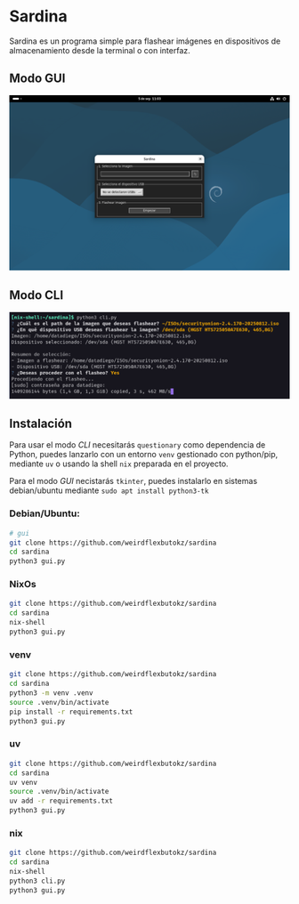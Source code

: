 # Sardina

Sardina es un programa simple para flashear imágenes en dispositivos de almacenamiento desde la terminal o con interfaz.

## Modo GUI
![](./resources/capture-gui.png)

## Modo CLI
![](./resources/capture-cli.png)

## Instalación

Para usar el modo *CLI* necesitarás `questionary` como dependencia de Python, puedes lanzarlo con un entorno `venv` gestionado con python/pip, mediante `uv` o usando la shell `nix` preparada en el proyecto.

Para el modo *GUI* necistarás `tkinter`, puedes instalarlo en sistemas debian/ubuntu mediante `sudo apt install python3-tk`

### Debian/Ubuntu:

```bash
# gui
git clone https://github.com/weirdflexbutokz/sardina
cd sardina 
python3 gui.py
```

### NixOs

```bash
git clone https://github.com/weirdflexbutokz/sardina
cd sardina
nix-shell
python3 gui.py
```

### venv

```bash
git clone https://github.com/weirdflexbutokz/sardina
cd sardina
python3 -m venv .venv
source .venv/bin/activate
pip install -r requirements.txt
python3 gui.py
```

### uv

```bash
git clone https://github.com/weirdflexbutokz/sardina
cd sardina
uv venv
source .venv/bin/activate
uv add -r requirements.txt
python3 gui.py
```

### nix

```bash
git clone https://github.com/weirdflexbutokz/sardina
cd sardina
nix-shell
python3 cli.py
python3 gui.py
```